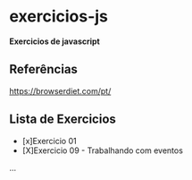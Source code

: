 # exercicios-js
**Exercicios de javascript**



## Referências
https://browserdiet.com/pt/


## Lista de Exercicios
- [x]Exercicio 01 
- [X]Exercicio 09 - Trabalhando com eventos

...
